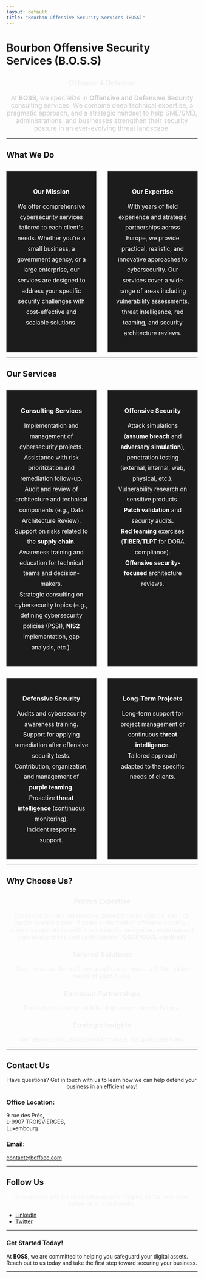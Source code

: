 ```yaml
---
layout: default
title: "Bourbon Offensive Security Services (BOSS)"
---
```


# Bourbon Offensive Security Services (B.O.S.S)

<div style="text-align: center;">
  <h2 style="font-family: 'Roboto', sans-serif; color: #f1f1f1; font-weight: bold;">Offense 4 Defense</h2>
</div>

<p style="text-align: center; color: #ccc; font-size: 1.2em;">At <strong>BOSS</strong>, we specialize in <strong>Offensive and Defensive Security</strong> consulting services. We combine deep technical expertise, a pragmatic approach, and a strategic mindset to help SME/SMB, administrations, and businesses strengthen their security posture in an ever-evolving threat landscape.</p>

---

## What We Do

<div style="display: grid; grid-template-columns: repeat(2, 1fr); gap: 30px; margin-top: 30px;">
  
  <!-- Our Mission -->
  <div style="border: 1px solid #333; padding: 20px; background-color: #1c1c1c; color: #fff; text-align: center;">
    <h3 style="color: #f1f1f1;">Our Mission</h3>
    <p style="line-height: 1.8; font-size: 1.1em;">We offer comprehensive cybersecurity services tailored to each client's needs. Whether you're a small business, a government agency, or a large enterprise, our services are designed to address your specific security challenges with cost-effective and scalable solutions.</p>
  </div>
  
  <!-- Our Expertise -->
  <div style="border: 1px solid #333; padding: 20px; background-color: #1c1c1c; color: #fff; text-align: center;">
    <h3 style="color: #f1f1f1;">Our Expertise</h3>
    <p style="line-height: 1.8; font-size: 1.1em;">With years of field experience and strategic partnerships across Europe, we provide practical, realistic, and innovative approaches to cybersecurity. Our services cover a wide range of areas including vulnerability assessments, threat intelligence, red teaming, and security architecture reviews.</p>
  </div>

</div>

---

## Our Services

<div style="display: grid; grid-template-columns: repeat(2, 1fr); gap: 30px; margin-top: 30px;">
  
  <!-- Consulting Services -->
  <div style="border: 1px solid #333; padding: 20px; background-color: #1c1c1c; color: #fff; text-align: center;">
    <h3 style="color: #f1f1f1;">Consulting Services</h3>
    <p style="line-height: 1.8; font-size: 1.1em;">
      Implementation and management of cybersecurity projects.<br>
      Assistance with risk prioritization and remediation follow-up.<br>
      Audit and review of architecture and technical components (e.g., Data Architecture Review).<br>
      Support on risks related to the <strong>supply chain</strong>.<br>
      Awareness training and education for technical teams and decision-makers.<br>
      Strategic consulting on cybersecurity topics (e.g., defining cybersecurity policies (PSSI), <strong>NIS2</strong> implementation, gap analysis, etc.).
    </p>
  </div>

  <!-- Offensive Security -->
  <div style="border: 1px solid #333; padding: 20px; background-color: #1c1c1c; color: #fff; text-align: center;">
    <h3 style="color: #f1f1f1;">Offensive Security</h3>
    <p style="line-height: 1.8; font-size: 1.1em;">
      Attack simulations (<strong>assume breach</strong> and <strong>adversary simulation</strong>), penetration testing (external, internal, web, physical, etc.).<br>
      Vulnerability research on sensitive products.<br>
      <strong>Patch validation</strong> and security audits.<br>
      <strong>Red teaming</strong> exercises (<strong>TIBER</strong>/<strong>TLPT</strong> for DORA compliance).<br>
      <strong>Offensive security-focused</strong> architecture reviews.
    </p>
  </div>

  <!-- Defensive Security -->
  <div style="border: 1px solid #333; padding: 20px; background-color: #1c1c1c; color: #fff; text-align: center;">
    <h3 style="color: #f1f1f1;">Defensive Security</h3>
    <p style="line-height: 1.8; font-size: 1.1em;">
      Audits and cybersecurity awareness training.<br>
      Support for applying remediation after offensive security tests.<br>
      Contribution, organization, and management of <strong>purple teaming</strong>.<br>
      Proactive <strong>threat intelligence</strong> (continuous monitoring).<br>
      Incident response support.
    </p>
  </div>

  <!-- Long-Term Projects -->
  <div style="border: 1px solid #333; padding: 20px; background-color: #1c1c1c; color: #fff; text-align: center;">
    <h3 style="color: #f1f1f1;">Long-Term Projects</h3>
    <p style="line-height: 1.8; font-size: 1.1em;">
      Long-term support for project management or continuous <strong>threat intelligence</strong>.<br>
      Tailored approach adapted to the specific needs of clients.
    </p>
  </div>

</div>

---

## Why Choose Us?

<div style="text-align: center; color: #f1f1f1; font-size: 1.1em; margin-top: 30px;">
  <h3>Proven Expertise</h3>
  <p>Cross-disciplinary perspective gained from an atypical and rich career spanning over 15 years in the field of offensive security / defensive operations with internationally recognized expertise and high-level professional certifications ( <strong>OSCP/OSCE certified</strong>).</p>

  <h3>Tailored Solutions</h3>
  <p>Client-oriented (for real), we adapt our services to fit the unique needs of each client.</p>

  <h3>European Partnerships</h3>
  <p>Trusted partnerships with leading experts across Europe.</p>

  <h3>Strategic Insights</h3>
  <p>We help you not just respond to threats, but anticipate them.</p>
</div>

---

## Contact Us

<p style="text-align: center;">Have questions? Get in touch with us to learn how we can help defend your business in an efficient way!</p>

### **Office Location:**
9 rue des Prés,  
L-9907 TROISVIERGES,  
Luxembourg

### **Email:**
[contact@boffsec.com](mailto:contact@boffsec.com)

---

## Follow Us

<p style="text-align: center; color: #f1f1f1;">Stay updated with the latest cybersecurity insights, trends, and news. Follow us on social media:</p>

- [LinkedIn](https://www.linkedin.com/in/jean-marie-bourbon/)
- [Twitter](https://x.com/kmkz_security)

---

### **Get Started Today!**
At **BOSS**, we are committed to helping you safeguard your digital assets. Reach out to us today and take the first step toward securing your business.

---
